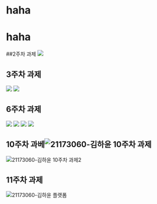 # haha
# haha

##2주차 과제
<img width="" height="" src="./pic/2st.png.PNG"> </img>


## 3주차 과제

<img width="" height="" src="./pic/3주차_메인.png.PNG"> </img>
<img width="" height="" src="./pic/3주차 전화걸기. png.PNG"> </img>

## 6주차 과제
<img width="" height="" src="./pic/강아지.pic.PNG"> </img>
<img width="" height="" src="./pic/고양이.pic.PNG"> </img>
<img width="" height="" src="./pic/소스코드.pic.PNG"> </img>
<img width="" height="" src="./pic/소스코드.pic (2).PNG"> </img>

## 10주차 과베![21173060-김하윤 10주차 과제](https://user-images.githubusercontent.com/80918786/168467160-a1e35997-1a80-411d-acf4-9c9d3581879a.PNG)
![21173060-김하윤 10주차 과제2](https://user-images.githubusercontent.com/80918786/168467165-3a83ce50-ebb7-4470-8066-cb5a94f6a765.PNG)

## 11주차 과제
![21173060-김하윤 플랫폼](https://user-images.githubusercontent.com/80918786/169769471-03e8936f-f4f3-4668-a022-20083c2aa22c.png)
